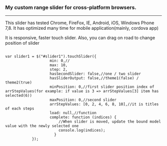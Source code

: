 <h3>My custom range slider for cross-platform browsers.</h1>
<hr>

<p>This slider has tested Chrome, FireFox, IE, Android, iOS, Windows Phone 7,8. It has optimized many time for mobile application(mainly, cordova app)</p>

<p>It is responsive, faster touch slider. Also, you can drag on road to change position of slider</p>



<pre><code>
var slider1 = $("#slider1").touchSlider({
                    min: 0,//
                    max: 10,
                    step: 2,
                    hasSecondSlider: false,//one / two slider
                    hasSliderOutput: false,//theme1(false) / theme2(true)
                    minPosition: 0,//first slider position index of arrStepValues(for example: if value is 3 => arrStepValues[3] item has selected(6))
                    maxPosition: 0,//second slider
                    arrStepValues: [0, 2, 4, 6, 8, 10],//it is titles of each steps
                    load: null,//function
                    complete: function (indices) {
                        //When slider is moved, update the bound model value with the newly selected one
                        console.log(indices);
                      }
            });
</code></pre>
